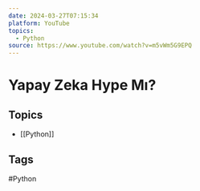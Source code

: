 ```yaml
---
date: 2024-03-27T07:15:34
platform: YouTube
topics:
  - Python
source: https://www.youtube.com/watch?v=m5vWm5G9EPQ
---
```

# Yapay Zeka Hype Mı?

## Topics
- [[Python]]

## Tags
#Python